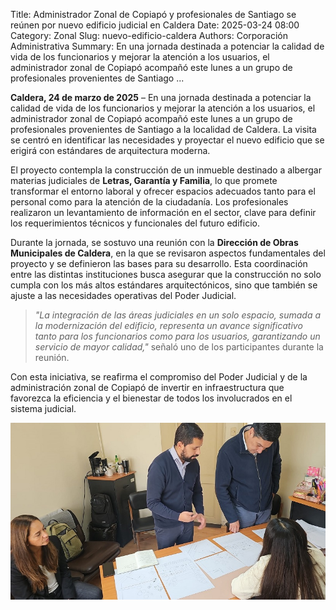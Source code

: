 Title: Administrador Zonal de Copiapó y profesionales de Santiago se reúnen por nuevo edificio judicial en Caldera
Date: 2025-03-24 08:00
Category: Zonal
Slug: nuevo-edificio-caldera
Authors: Corporación Administrativa
Summary: En una jornada destinada a potenciar la calidad de vida de los funcionarios y mejorar la atención a los usuarios, el administrador zonal de Copiapó acompañó este lunes a un grupo de profesionales provenientes de Santiago ...

**Caldera, 24 de marzo de 2025** – En una jornada destinada a potenciar la calidad de vida de los funcionarios y mejorar la atención a los usuarios, el administrador zonal de Copiapó acompañó este lunes a un grupo de profesionales provenientes de Santiago a la localidad de Caldera. La visita se centró en identificar las necesidades y proyectar el nuevo edificio que se erigirá con estándares de arquitectura moderna.

El proyecto contempla la construcción de un inmueble destinado a albergar materias judiciales de **Letras, Garantía y Familia**, lo que promete transformar el entorno laboral y ofrecer espacios adecuados tanto para el personal como para la atención de la ciudadanía. Los profesionales realizaron un levantamiento de información en el sector, clave para definir los requerimientos técnicos y funcionales del futuro edificio.

Durante la jornada, se sostuvo una reunión con la **Dirección de Obras Municipales de Caldera**, en la que se revisaron aspectos fundamentales del proyecto y se definieron las bases para su desarrollo. Esta coordinación entre las distintas instituciones busca asegurar que la construcción no solo cumpla con los más altos estándares arquitectónicos, sino que también se ajuste a las necesidades operativas del Poder Judicial.

> *"La integración de las áreas judiciales en un solo espacio, sumada a la modernización del edificio, representa un avance significativo tanto para los funcionarios como para los usuarios, garantizando un servicio de mayor calidad,"* señaló uno de los participantes durante la reunión.

Con esta iniciativa, se reafirma el compromiso del Poder Judicial y de la administración zonal de Copiapó de invertir en infraestructura que favorezca la eficiencia y el bienestar de todos los involucrados en el sistema judicial.

![profesionales](images/Pic-11.jpeg)